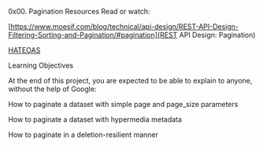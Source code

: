 0x00. Pagination
Resources
Read or watch:

[https://www.moesif.com/blog/technical/api-design/REST-API-Design-Filtering-Sorting-and-Pagination/#pagination](REST API Design: Pagination)

[HATEOAS](https://en.wikipedia.org/wiki/HATEOAS)

Learning Objectives

At the end of this project, you are expected to be able to explain to anyone, without the help of Google:


How to paginate a dataset with simple page and page_size parameters

How to paginate a dataset with hypermedia metadata

How to paginate in a deletion-resilient manner
